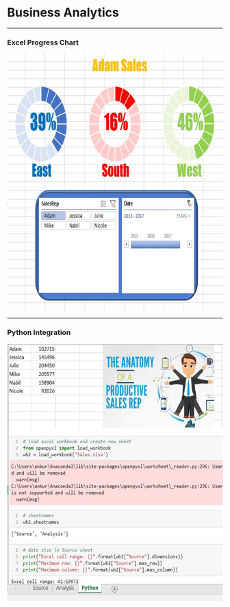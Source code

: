 # Business Analytics
---
### Excel Progress Chart
<p align="center">
  <img width="800" height="600" src="https://github.com/ankur715/business_analytics/blob/master/SalesRepp.JPG"> 
</p>

---
### Python Integration
<p align="center">
  <img width="800" height="600" src="https://github.com/ankur715/business_analytics/blob/master/python_excel.JPG"> 
</p>
